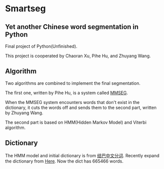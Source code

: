 # Smartseg

## Yet another Chinese word segmentation in Python
Final project of Python(Unfinished).

This project is cooperated by Chaoran Xu, Pihe Hu, and Zhuyang Wang.

## Algorithm
Two algorithms are combined to implement the final segmentation.

The first one, written by Pihe Hu, is a system called [MMSEG](http://technology.chtsai.org/mmseg/).

When the MMSEG system encounters words that don't exist in the dictionary, it cuts the words off and sends them to the
second part, written by Zhuyang Wang. 

The second part is based on HMM(Hidden Markov Model) and Viterbi algorithm.

## Dictionary
The HMM model and initial dictionary is from [结巴中文分词](https://github.com/fxsjy/jieba).
Recently expand the dictionary from [Here](http://download.csdn.net/detail/logken/3575376). Now the dict has 665466 words.
